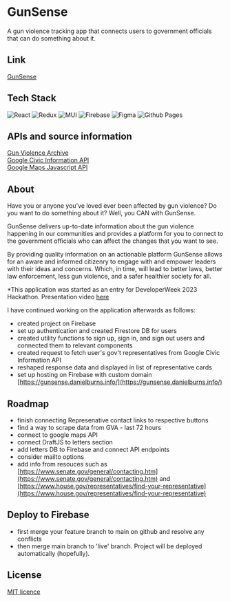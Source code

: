 
# GunSense

A gun violence tracking app that connects users to government officials that can do something about it.

## Link
[GunSense](https://danielxburns.github.io/gunsense/)

## Tech Stack

![React](https://img.shields.io/badge/React-20232A?style=for-the-badge&logo=react&logoColor=61DAFB)
![Redux](https://img.shields.io/badge/redux-%23593d88.svg?style=for-the-badge&logo=redux&logoColor=white)
![MUI](https://img.shields.io/badge/MUI-%230081CB.svg?style=for-the-badge&logo=mui&logoColor=white)
![Firebase](https://img.shields.io/badge/Firebase-039BE5?style=for-the-badge&logo=Firebase&logoColor=white)
![Figma](https://img.shields.io/badge/figma-%23F24E1E.svg?style=for-the-badge&logo=figma&logoColor=white)
![Github Pages](https://img.shields.io/badge/github%20pages-121013?style=for-the-badge&logo=github&logoColor=white)

## APIs and source information

[Gun Violence Archive](https://www.gunviolencearchive.org)  
[Google Civic Information API](https://developers.google.com/civic-information)  
[Google Maps Javascript API](https://developers.google.com/maps/documentation/javascript)  

## About
Have you or anyone you’ve loved ever been affected by gun violence? Do
you want to do something about it? Well, you CAN with GunSense.

GunSense delivers up-to-date information about the gun violence
happening in our communities and provides a platform for you to connect
to the government officials who can affect the changes that you want to
see.

By providing quality information on an actionable platform GunSense
allows for an aware and informed citizenry to engage with and empower
leaders with their ideas and concerns. Which, in time, will lead to
better laws, better law enforcement, less gun violence, and a safer
healthier society for all.

*This application was started as an entry for DeveloperWeek 2023 Hackathon. Presentation video [here](https://www.youtube.com/watch?v=kO4aICMYYWs)

I have continued working on the application afterwards as follows:
  - created project on Firebase
  - set up authentication and created Firestore DB for users 
  - created utility functions to sign up, sign in, and sign out users and connected them to relevant components
  - created request to fetch user's gov't representatives from Google Civic Information API
  - reshaped response data and displayed in list of representative cards
  - set up hosting on Firebase with custom domain [https://gunsense.danielburns.info/](https://gunsense.danielburns.info/)

## Roadmap
  - finish connecting Represenative contact links to respective buttons
  - find a way to scrape data from GVA - last 72 hours
  - connect to google maps API
  - connect DraftJS to letters section
  - add letters DB to Firebase and connect API endpoints
  - consider mailto options
  - add info from resouces such as [https://www.senate.gov/general/contacting.htm](https://www.senate.gov/general/contacting.htm) and [https://www.house.gov/representatives/find-your-representative](https://www.house.gov/representatives/find-your-representative)


## Deploy to Firebase
  - first merge your feature branch to main on github and resolve any conflicts
  - then merge main branch to 'live' branch. Project will be deployed automatically (hopefully).


## License

[MIT licence](https://choosealicense.com/licenses/mit/)